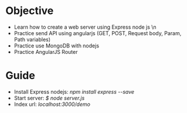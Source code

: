 # Objective
* Learn how to create a web server using Express node js \n
* Practice send API using angularjs (GET, POST, Request body, Param, Path variables)
* Practice use MongoDB with nodejs
* Practice AngularJS Router

# Guide
* Install Express nodejs: _npm install express --save_
* Start server: _$ node server.js_
* Index url: _localhost:3000/demo_
